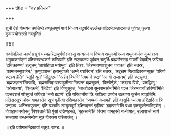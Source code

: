 +++
title = "०४ प्रतिसरः"

+++

शुचौ देशे गोमयेन उपलिप्ते तण्डुलपूर्णं पात्रं निधाय तदुपरि उल्लेखनादिदर्भप्रच्छादनान्तं पूर्ववत् कृत्वा कुम्भस्योत्तरतो नवगुणितं

[[5]]

गन्धोपलिप्तं कार्पाससूत्रं भस्महरिद्राचूर्णगोरजस्सु अन्यतमं च निधाय अमुकगोत्रस्य अमुकशर्मणः कुमारस्य अमुककर्माङ्गं प्रतिसरबन्धकर्म करिष्यामि इति सङ्कल्प्य पूर्ववत् चतुर्भिः ब्राह्मणैस्सह गायत्रीं वेदादीन् जपित्वा ‘दधिक्राव्ण्ण' इत्यृचम् ‘आपोहिष्ठा मयोभुवः' इति तिस्रः, 'हिरण्यवर्णाश्शुचयः पावका' इति चतस्रः, 'पवमानस्सुवर्जनः' 'कृणुष्वपाज' इत्यनुवाकौ ‘अग्ने यशस्विन्' इति चतस्रः, 'उदुत्तम'मित्यादिवरुणसूक्तं ‘परिणो रुद्रस्य हेतिः’ ‘स्तुहि श्रुतं' 'मीढुष्टम' 'अर्हन् बिभर्षि' 'त्वमग्ने रुद्रः' 'आ वो राजानम्' इति रुद्रसूक्तं, 'ब्रह्मजज्ञान'मित्यादि, 'ब्रह्मसमिद्भवत्याहुतीना'मित्यन्तं ब्रह्मसूक्तं, 'विष्णोर्नुकं,' 'तदस्य प्रियं', 'प्रतद्विष्णुः,' ‘परोमात्रया’, ‘विचक्रमे’, ‘त्रिर्देवः' इति विष्णुसूक्तं, 'जातवेदसे सुनवामसोम'मिति पञ्च ‘हिरण्यवर्णां हरिणी’मिति पञ्चदशर्चं श्रीसूक्तं जपित्वा 'नमो ब्रह्मणे' इति परिधानीयां त्रिः जपित्वा प्रणवेन उत्थाप्य कूर्चेन व्याहृतिभिः प्रतिसरसूत्रं प्रोक्ष्य वामहस्तेन सूत्रं गृहीत्वा दक्षिणहस्तेन 'त्र्यम्बकं यजामहे' इति वासुकिं ध्यात्वा हरिद्रादिना त्रिः उन्मृज्य 'अग्निरायुष्मान्' इति पञ्चभिः तण्डुलपूर्णं दक्षिणहस्तं गृहीत्वा ‘बृहत्सामे'ति बध्वा घृतसूक्तेनाभिमृशेत् । विवाहाधानयोस्तु 'विश्वेत्ताते'ति पुंसां दक्षिणहस्ते, 'बृहत्सामे'ति स्त्रिया वामहस्ते बध्नीयात्, उत्सवान्ते सायं सन्ध्यायां बन्धनमन्त्रेण सूत्रं विस्रस्य परित्यजेत् । 

॥ इति प्रयोगचन्द्रिकायां चतुर्थः खण्डः ॥
